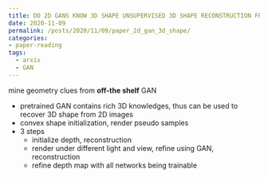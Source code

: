 ```yaml
---
title: DO 2D GANS KNOW 3D SHAPE UNSUPERVISED 3D SHAPE RECONSTRUCTION FROM 2D IMAGE GANS
date: 2020-11-09
permalink: /posts/2020/11/09/paper_2d_gan_3d_shape/
categories:
- paper-reading
tags:
  - arxiv
  - GAN
---
```


mine geometry clues from **off-the shelf** GAN
- pretrained GAN contains rich 3D knowledges, thus can be used to recover 3D shape from 2D images
- convex shape initialization, render pseudo samples
- 3 steps
  - initialize depth, reconstruction
  - render under different light and view, refine using GAN, reconstruction
  - refine depth map with all networks being trainable